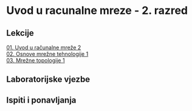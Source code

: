 # Uvod u racunalne mreze - 2. razred

## Lekcije

[01. Uvod u računalne mreže 2](https://github.com/Josakko/tsrb/blob/main/2razred/Uvod-u-racunalne-mreze/lectures/01/01.%20Uvod%20u%20ra%C4%8Dunalne%20mre%C5%BEe%202.pdf)  
[02. Osnove mrežne tehnologije 1](https://github.com/Josakko/tsrb/blob/main/2razred/Uvod-u-racunalne-mreze/lectures/02/02.%20Osnove%20mre%C5%BEne%20tehnologije%201.pdf)  
[03. Mrežne topologije 1](https://github.com/Josakko/tsrb/blob/main/2razred/Uvod-u-racunalne-mreze/lectures/03/03.%20Mre%C5%BEne%20topologije%201.pdf)  

## Laboratorijske vjezbe



## Ispiti i ponavljanja


